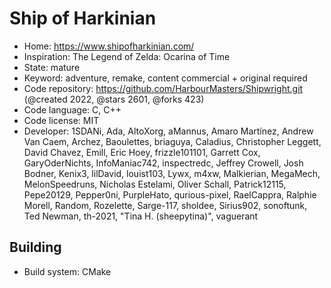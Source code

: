 # Ship of Harkinian

- Home: https://www.shipofharkinian.com/
- Inspiration: The Legend of Zelda: Ocarina of Time
- State: mature
- Keyword: adventure, remake, content commercial + original required
- Code repository: https://github.com/HarbourMasters/Shipwright.git (@created 2022, @stars 2601, @forks 423)
- Code language: C, C++
- Code license: MIT
- Developer: 1SDANi, Ada, AltoXorg, aMannus, Amaro Martínez, Andrew Van Caem, Archez, Baoulettes, briaguya, Caladius, Christopher Leggett, David Chavez, Emill, Eric Hoey, frizzle101101, Garrett Cox, GaryOderNichts, InfoManiac742, inspectredc, Jeffrey Crowell, Josh Bodner, Kenix3, lilDavid, louist103, Lywx, m4xw, Malkierian, MegaMech, MelonSpeedruns, Nicholas Estelami, Oliver Schall, Patrick12115, Pepe20129, Pepper0ni, PurpleHato, qurious-pixel, RaelCappra, Ralphie Morell, Random, Rozelette, Sarge-117, sholdee, Sirius902, sonoftunk, Ted Newman, th-2021, "Tina H. (sheepytina)", vaguerant

## Building

- Build system: CMake

